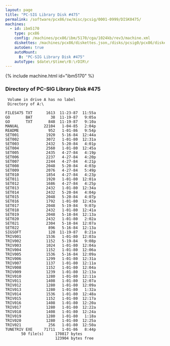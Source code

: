 ```yaml
---
layout: page
title: "PC-SIG Library Disk #475"
permalink: /software/pcx86/sw/misc/pcsig/0001-0999/DISK0475/
machines:
  - id: ibm5170
    type: pcx86
    config: /machines/pcx86/ibm/5170/cga/1024kb/rev3/machine.xml
    diskettes: /machines/pcx86/diskettes.json,/disks/pcsig0/pcx86/diskettes.json
    autoGen: true
    autoMount:
      B: "PC-SIG Library Disk #475"
    autoType: $date\r$time\rB:\rDIR\r
---
```


{% include machine.html id="ibm5170" %}

### Directory of PC-SIG Library Disk #475

     Volume in drive A has no label
     Directory of A:\

    FILES475 TXT      1613  11-23-87  11:55a
    GO       BAT        38  11-19-87   9:05a
    GO       TXT       848  11-19-87   9:10a
    MANUAL           22104   1-04-85   2:04p
    README             952   1-01-86   9:54p
    SET001            1920   5-16-84  12:44a
    SET002            3072   1-01-80  12:31a
    SET003            2432   5-20-84   4:01p
    SET004            2560   1-01-80  12:45a
    SET005            2435   4-27-84   4:19p
    SET006            2237   4-27-84   4:20p
    SET007            2244   4-27-84   4:21p
    SET008            2048   5-20-84   4:03p
    SET009            2076   4-27-84   5:49p
    SET010            1854   4-27-84   4:23p
    SET011            1920   1-01-80  12:01a
    SET012            1686   4-27-84   4:25p
    SET013            2432   1-01-80  12:34a
    SET014            2432   5-20-84   4:04p
    SET015            2048   5-20-84   4:07p
    SET016            1792   1-01-80  12:43a
    SET017            2048   5-19-84   9:07p
    SET018            2432   1-01-80  12:41a
    SET019            2048   5-18-84  12:13a
    SET020            2432   1-01-80   2:02a
    SET021            2304   5-18-84  12:07a
    SET022             896   5-16-84  12:13a
    SIGSOFT            128  11-19-87   8:21a
    TRIV001           1536   1-01-80  12:03a
    TRIV002           1152   5-19-84   9:08p
    TRIV003           1024   1-01-80  12:04a
    TRIV004           1152   1-01-80  12:06a
    TRIV005           1536   5-16-84  12:09a
    TRIV006           1299   1-01-80  12:31a
    TRIV007           1137   1-01-80  12:11a
    TRIV008           1152   1-01-80  12:04a
    TRIV009           1239   1-01-80  12:13a
    TRIV010           1280   1-01-80  12:11a
    TRIV011           1408   1-01-80  12:07a
    TRIV012           1280   1-01-80  12:09a
    TRIV013           1280   1-01-80   1:32a
    TRIV014           1536   1-01-80  12:48a
    TRIV015           1152   1-01-80  12:17a
    TRIV016           1408   1-01-80  12:20a
    TRIV017           1280   1-01-80  12:22a
    TRIV018           1408   1-01-80  12:24a
    TRIV019           1280   1-01-80   1:18a
    TRIV020           1280   1-01-80  12:25a
    TRIV021            256   1-01-80  12:50a
    TUNETRIV EXE     71711   1-01-86   8:44p
           50 file(s)     170817 bytes
                          123904 bytes free
